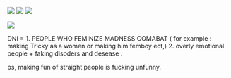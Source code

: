 ![](https://64.media.tumblr.com/7098c7f7209f7380dbee28076d0a2f42/555c4b73ed8c0b3e-f8/s540x810/0047b0f86dd268ab165084b9467c87035f842b12.pnj)
![](https://64.media.tumblr.com/9d267fad0bfb0c74bd8979cd068644dc/9bf742512d8584c5-d6/s1280x1920/b01e8d43f14de6200fdf1e08fb3120832bfeea40.pnj)
![](https://64.media.tumblr.com/7098c7f7209f7380dbee28076d0a2f42/555c4b73ed8c0b3e-f8/s540x810/0047b0f86dd268ab165084b9467c87035f842b12.pnj)

![](https://64.media.tumblr.com/73f72d70bcfb05095c8cf45aa0f14128/78d827b06c053dd9-94/s1280x1920/8299bde3e09d45673384c6ed918b82173925b85c.pnj)

DNI = 1. PEOPLE WHO FEMINIZE MADNESS COMABAT ( for example : making Tricky as a women or making him femboy ect,) 2. overly emotional people + faking disoders and desease .

ps,  making fun of straight people is fucking unfunny.
